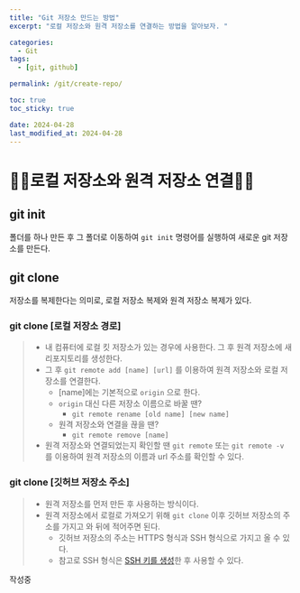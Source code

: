 ```yaml
---
title: "Git 저장소 만드는 방법"
excerpt: "로컬 저장소와 원격 저장소를 연결하는 방법을 알아보자. "

categories:
  - Git
tags:
  - [git, github]

permalink: /git/create-repo/

toc: true
toc_sticky: true

date: 2024-04-28
last_modified_at: 2024-04-28
---
```


# 👯‍♀️로컬 저장소와 원격 저장소 연결👯‍♀️

## git init
폴더를 하나 만든 후 그 폴더로 이동하여 `git init` 명령어를 실행하여 새로운 git 저장소를 만든다.

## git clone
저장소를 복제한다는 의미로, 로컬 저장소 복제와 원격 저장소 복제가 있다.  
### git clone [로컬 저장소 경로]
> - 내 컴퓨터에 로컬 킷 저장소가 있는 경우에 사용한다. 그 후 원격 저장소에 새 리포지토리를 생성한다.
> - 그 후 `git remote add [name] [url]` 를 이용하여 원격 저장소와 로컬 저장소를 연결한다.
>   - [name]에는 기본적으로 `origin` 으로 한다.
>   - `origin` 대신 다른 저장소 이름으로 바꿀 땐?
>       - `git remote rename [old name] [new name]`
>   - 원격 저장소와 연결을 끊을 땐?
>     - `git remote remove [name]`
> - 원격 저장소와 연결되었는지 확인할 땐 `git remote` 또는 `git remote -v` 를 이용하여 원격 저장소의 이름과 url 주소를 확인할 수 있다.

### git clone [깃허브 저장소 주소]
> - 원격 저장소를 먼저 만든 후 사용하는 방식이다.
> - 원격 저장소에서 로컬로 가져오기 위해 `git clone` 이후 깃허브 저장소의 주소를 가지고 와 뒤에 적어주면 된다.
>   - 깃허브 저장소의 주소는 HTTPS 형식과 SSH 형식으로 가지고 올 수 있다.
>   - 참고로 SSH 형식은 [SSH 키를 생성](https://Yooniever42.github.io/2024-04-28-git-ssh-keygen)한 후 사용할 수 있다.

작성중